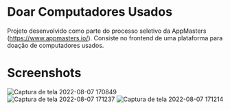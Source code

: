 # Doar Computadores Usados
Projeto desenvolvido como parte do processo seletivo da AppMasters (https://www.appmasters.io/). Consiste no frontend de uma plataforma para doação de computadores usados.

# Screenshots

![Captura de tela 2022-08-07 170849](https://user-images.githubusercontent.com/48632357/183309415-56712790-4635-4893-8aae-ef8a9f8b982f.png)
![Captura de tela 2022-08-07 171237](https://user-images.githubusercontent.com/48632357/183309420-a2f0b8e7-918b-467e-b51e-34dacb7a3a9a.png)
![Captura de tela 2022-08-07 171214](https://user-images.githubusercontent.com/48632357/183309418-2eb6ee3f-7167-4d0b-a5c9-664ba02b36ce.png)

